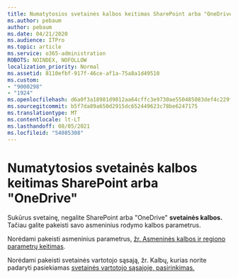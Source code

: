 ```yaml
---
title: Numatytosios svetainės kalbos keitimas SharePoint arba "OneDrive"
ms.author: pebaum
author: pebaum
ms.date: 04/21/2020
ms.audience: ITPro
ms.topic: article
ms.service: o365-administration
ROBOTS: NOINDEX, NOFOLLOW
localization_priority: Normal
ms.assetid: 8110efbf-917f-46ce-af1a-75a8a1d49510
ms.custom:
- "9000298"
- "1924"
ms.openlocfilehash: d6a0f3a18981d9012aa64cffc3e9730ae550485083def4c229f1b2235ff98403
ms.sourcegitcommit: b5f7da89a650d2915dc652449623c78be6247175
ms.translationtype: MT
ms.contentlocale: lt-LT
ms.lasthandoff: 08/05/2021
ms.locfileid: "54085308"
---
```

# <a name="change-the-default-site-language-in-sharepoint-or-onedrive"></a>Numatytosios svetainės kalbos keitimas SharePoint arba "OneDrive" 

Sukūrus svetainę, negalite SharePoint arba "OneDrive" **svetainės kalbos.** Tačiau galite pakeisti savo asmeninius rodymo kalbos parametrus.

Norėdami pakeisti asmeninius parametrus, [žr. Asmeninės kalbos ir regiono parametrų keitimas](https://support.office.com/article/Change-your-personal-language-and-region-settings-caa1fccc-bcdb-42f3-9e5b-45957647ffd7).

Norėdami pakeisti svetainės vartotojo sąsają, žr. Kalbų, kurias norite padaryti pasiekiamas [svetainės vartotojo sąsajoje, pasirinkimas.](https://support.office.com/article/choose-the-languages-you-want-to-make-available-for-a-site-s-user-interface-16d3a83c-05ab-4b50-8fbb-ff576a3351e8)

